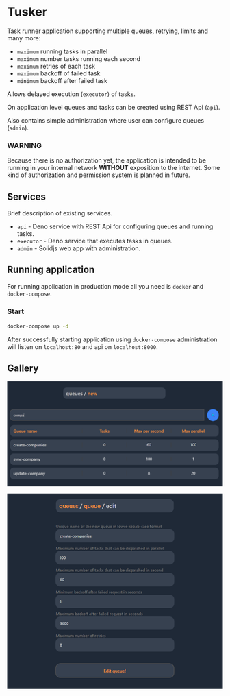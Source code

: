 # Tusker

Task runner application supporting multiple queues, retrying, limits and many more:

- `maximum` running tasks in parallel
- `maximum` number tasks running each second
- `maximum` retries of each task
- `maximum` backoff of failed task
- `minimum` backoff after failed task

Allows delayed execution (`executor`) of tasks.

On application level queues and tasks can be created using REST Api (`api`).

Also contains simple administration where user can configure queues (`admin`).


### WARNING

Because there is no authorization yet, the application is intended to be running in your internal network **WITHOUT** exposition to the internet. Some kind of authorization and permission system is planned in future. 

## Services

Brief description of existing services.

- `api` - Deno service with REST Api for configuring queues and running tasks.
- `executor` - Deno service that executes tasks in queues.
- `admin` - Solidjs web app with administration. 

## Running application

For running application in production mode all you need is `docker` and `docker-compose`.

### Start

```bash
docker-compose up -d
```

After successfully starting application using `docker-compose` administration will listen on `localhost:80` and api on `localhost:8000`.

## Gallery

![list](assets/list.png)

![edit](assets/edit.png)